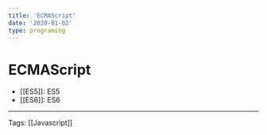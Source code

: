 ```yaml
---
title: 'ECMAScript'
date: '2020-01-02'
type: programing 
---
```


# ECMAScript

- [[ES5]]: ES5
- [[ES6]]: ES6

---
Tags: [[Javascript]]
